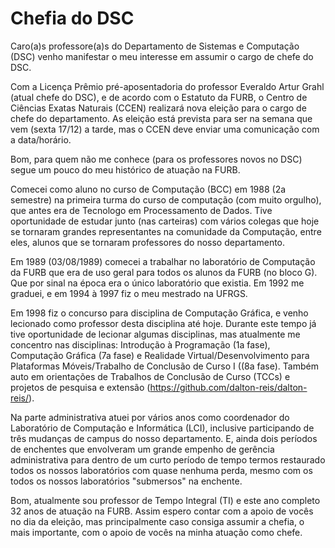# Chefia do DSC

Caro(a)s professore(a)s do Departamento de Sistemas e Computação (DSC) venho manifestar o meu interesse em assumir o cargo de chefe do DSC.  

Com a Licença Prêmio pré-aposentadoria do professor Everaldo Artur Grahl (atual chefe do DSC), e de acordo com o Estatuto da FURB, o Centro de Ciências Exatas Naturais (CCEN) realizará nova eleição para o cargo de chefe do departamento. As eleição está prevista para ser na semana que vem (sexta 17/12) a tarde, mas o CCEN deve enviar uma comunicação com a data/horário.  

Bom, para quem não me conhece (para os professores novos no DSC) segue um pouco do meu histórico de atuação na FURB.  

Comecei como aluno no curso de Computação (BCC) em 1988 (2a semestre) na primeira turma do curso de computação (com muito orgulho), que antes era de Tecnologo em Processamento de Dados. Tive oportunidade de estudar junto (nas carteiras) com vários colegas que hoje se tornaram grandes representantes na comunidade da Computação, entre eles, alunos que se tornaram professores do nosso departamento.  

Em 1989 (03/08/1989) comecei a trabalhar no laboratório de Computação da FURB que era de uso geral para todos os alunos da FURB (no bloco G). Que por sinal na época era o único laboratório que existia. Em 1992 me graduei, e em 1994 à 1997 fiz o meu mestrado na UFRGS.

Em 1998 fiz o concurso para disciplina de Computação Gráfica, e venho lecionado como professor desta disciplina até hoje. Durante este tempo já tive oportunidade de lecionar algumas disciplinas, mas atualmente me concentro nas disciplinas: Introdução à Programação (1a fase), Computação Gráfica (7a fase) e Realidade Virtual/Desenvolvimento para Plataformas Móveis/Trabalho de Conclusão de Curso I ((8a fase). Também auto em orientações de Trabalhos de Conclusão de Curso (TCCs) e projetos de pesquisa e extensão (<https://github.com/dalton-reis/dalton-reis/>).  

Na parte administrativa atuei por vários anos como coordenador do Laboratório de Computação e Informática (LCI), inclusive participando de três mudanças de campus do nosso departamento. E, ainda dois períodos de enchentes que envolveram um grande empenho de gerência administrativa para dentro de um curto período de tempo termos restaurado todos os nossos laboratórios com quase nenhuma perda, mesmo com os todos os nossos laboratórios "submersos" na enchente.  

Bom, atualmente sou professor de Tempo Integral (TI) e este ano completo 32 anos de atuação na FURB. Assim espero contar com a apoio de vocês no dia da eleição, mas principalmente caso consiga assumir a chefia, o mais importante, com o apoio de vocês na minha atuação como chefe.
